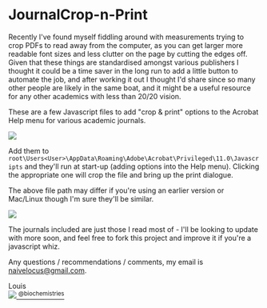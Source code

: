 JournalCrop-n-Print
===================

Recently I've found myself fiddling around with measurements trying to crop PDFs to read away from the computer, as you can get larger more readable font sizes and less clutter on the page by cutting the edges off. Given that these things are standardised amongst various publishers I thought it could be a time saver in the long run to add a little button to automate the job, and after working it out I thought I'd share since so many other people are likely in the same boat, and it might be a useful resource for any other academics with less than 20/20 vision.

These are a few Javascript files to add "crop &amp; print" options to the Acrobat Help menu for various academic journals.

![](https://github.com/lmmx/JournalCrop-n-Print/raw/master/crop.png)

Add them to <code>root\Users\<User>\AppData\Roaming\Adobe\Acrobat\Privileged\11.0\Javascripts</code> and they'll run at start-up (adding options into the Help menu). Clicking the appropriate one will crop the file and bring up the print dialogue.

The above file path may differ if you're using an earlier version or Mac/Linux though I'm sure they'll be similar.

![](https://github.com/lmmx/JournalCrop-n-Print/raw/master/journal%20list.png)

The journals included are just those I read most of - I'll be looking to update with more soon, and feel free to fork this project and improve it if you're a javascript whiz.

Any questions / recommendations / comments, my email is naivelocus@gmail.com.

Louis <br/><a href="http://twitter.com/biochemistries">![](https://31.media.tumblr.com/3aa8b186c7d752bb14d53154abbd9e34/tumblr_inline_n2x06bbkQd1s16nrs.png) <sup>@biochemistries</a></sup>
